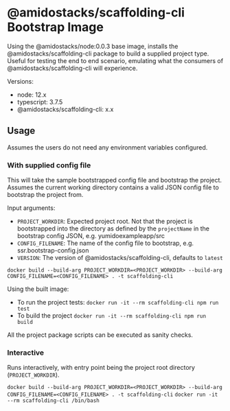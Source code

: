 # @amidostacks/scaffolding-cli Bootstrap Image

Using the @amidostacks/node:0.0.3 base image, installs the @amidostacks/scaffolding-cli package to build a supplied project type.
Useful for testing the end to end scenario, emulating what the consumers of @amidostacks/scaffolding-cli will experience.

Versions:

- node: 12.x
- typescript: 3.7.5
- @amidostacks/scaffolding-cli: x.x

## Usage

Assumes the users do not need any environment variables configured.

### With supplied config file

This will take the sample bootstrapped config file and bootstrap the project. Assumes the current working directory contains a valid JSON config file to bootstrap the project from.

Input arguments:

- `PROJECT_WORKDIR`: Expected project root. Not that the project is bootstrapped into the directory as defined by the `projectName` in the bootstrap config JSON, e.g. yumidoexampleapp/src
- `CONFIG_FILENAME`: The name of the config file to bootstrap, e.g. ssr.bootstrap-config.json
- `VERSION`: The version of @amidostacks/scaffolding-cli, defaults to `latest`

`docker build --build-arg PROJECT_WORKDIR=<PROJECT_WORKDIR> --build-arg CONFIG_FILENAME=<CONFIG_FILENAME> . -t scaffolding-cli`

Using the built image:

- To run the project tests: `docker run -it --rm scaffolding-cli npm run test`
- To build the project `docker run -it --rm scaffolding-cli npm run build`

All the project package scripts can be executed as sanity checks.

### Interactive

Runs interactively, with entry point being the project root directory (`PROJECT_WORKDIR`).

`docker build --build-arg PROJECT_WORKDIR=<PROJECT_WORKDIR> --build-arg CONFIG_FILENAME=<CONFIG_FILENAME> . -t scaffolding-cli`
`docker run -it --rm scaffolding-cli /bin/bash`
